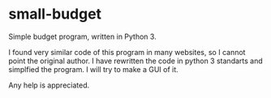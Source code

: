 small-budget
============

Simple budget program, written in Python 3.

I found very similar code of this program in many websites, so I cannot point the original author. I have rewritten the code in python 3 standarts and simplfied the program. I will try to make a GUI of it.

Any help is appreciated.
